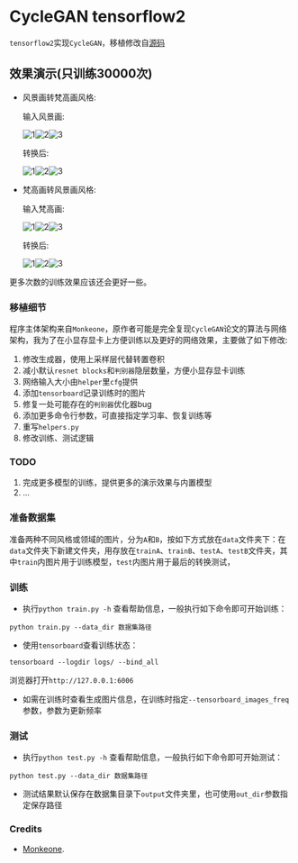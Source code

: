 # CycleGAN tensorflow2

`tensorflow2`实现`CycleGAN`，移植修改自[源码](https://github.com/Monkeone/tensorflow2cyclegan)

## 效果演示(只训练30000次)
- 风景画转梵高画风格:

  输入风景画:
  
  ![1](results/realB_0.png)![2](results/realB_1.png)![3](results/realB_2.png)
  
  转换后:
  
  ![1](results/fakeA_0.png)![2](results/fakeA_1.png)![3](results/fakeA_2.png)
  
- 梵高画转风景画风格:

  输入梵高画:
  
  ![1](results/realA_0.png)![2](results/realA_1.png)![3](results/realA_2.png)
  
  转换后:
  
  ![1](results/fakeB_0.png)![2](results/fakeB_1.png)![3](results/fakeB_2.png)
  
更多次数的训练效果应该还会更好一些。

### 移植细节
程序主体架构来自`Monkeone`，原作者可能是完全复现`CycleGAN`论文的算法与网络架构，我为了在小显存显卡上方便训练以及更好的网络效果，主要做了如下修改:
1. 修改生成器，使用上采样层代替转置卷积
2. 减小默认`resnet blocks`和`判别器`隐层数量，方便小显存显卡训练
3. 网络输入大小由`helper`里`cfg`提供
4. 添加`tensorboard`记录训练时的图片
5. 修复一处可能存在的`判别器`优化器bug
6. 添加更多命令行参数，可直接指定学习率、恢复训练等
7. 重写`helpers.py`
8. 修改训练、测试逻辑



### TODO
1. 完成更多模型的训练，提供更多的演示效果与内置模型
2. ...

### 准备数据集

准备两种不同风格或领域的图片，分为`A`和`B`，按如下方式放在`data`文件夹下：在`data`文件夹下新建文件夹，用存放在`trainA`、`trainB`、`testA`、`testB`文件夹，其中`train`内图片用于训练模型，`test`内图片用于最后的转换测试，

### 训练
- 执行`python train.py -h` 查看帮助信息，一般执行如下命令即可开始训练：
```
python train.py --data_dir 数据集路径
```
- 使用`tensorboard`查看训练状态：
```
tensorboard --logdir logs/ --bind_all
```
浏览器打开`http://127.0.0.1:6006`
    
- 如需在训练时查看生成图片信息，在训练时指定`--tensorboard_images_freq`参数，参数为更新频率
    
### 测试
- 执行`python test.py -h` 查看帮助信息，一般执行如下命令即可开始测试：
```
python test.py --data_dir 数据集路径
```
- 测试结果默认保存在数据集目录下`output`文件夹里，也可使用`out_dir`参数指定保存路径


### Credits
- [Monkeone](https://github.com/Monkeone/tensorflow2cyclegan).

